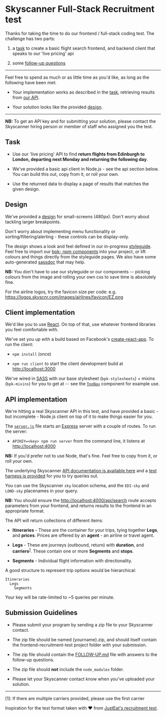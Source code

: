 # Skyscanner Full-Stack Recruitment test

Thanks for taking the time to do our frontend / full-stack coding test. The challenge has two parts:

1) a [task](#task) to create a basic flight search frontend, and backend client that speaks to our 'live pricing' api

2) some [follow-up questions](./FOLLOW-UP.md)

----

Feel free to spend as much or as little time as you'd like, as long as the following have been met:

* Your implementation works as described in the [task](#task), retrieving results from [our API](#our-api).

* Your solution looks like the provided [design](#design).

----

**NB:** To get an API key and for submitting your solution, please contact the Skyscanner hiring person or member of staff who assigned you the test.

## Task

- Use our 'live pricing' API to find **return flights from Edinburgh to London, departing next Monday and returning the following day**.

- We've provided a basic api client in Node.js - see the api section below. You can build this out, copy from it, or roll your own.

- Use the returned data to display a page of results that matches the given design.

## Design

We've provided a [design](./designs/) for small-screens (480px). Don't worry about tackling larger breakpoints.

Don't worry about implementing menu functionality or sorting/filtering/alerting - these controls can be display-only.

The design shows a look and feel defined in our in-progress [styleguide](http://backpack.prod.aws.skyscnr.com/). Feel free to import our [bpk- npm components](https://www.npmjs.com/search?q=bpk-) into your project, or lift colours and things directly from the styleguide pages. We also have some auto-generated [sassdoc](http://backpack.prod.aws.skyscnr.com/sassdoc/) that may help.

**NB:** You don't have to use our styleguide or our components -- picking colours from the image and rolling your own css to save time is absolutely fine.

For the airline logos, try the favicon size per code: e.g. https://logos.skyscnr.com/images/airlines/favicon/EZ.png

## Client implementation

We'd like you to use [React](https://facebook.github.io/react/). On top of that, use whatever frontend libraries you feel comfortable with.

We've set you up with a build based on Facebook's [create-react-app](https://github.com/facebookincubator/create-react-app). To run the client:

- `npm install` (once)

- `npm run client` to start the client development build at [http://localhost:3000](http://localhost:3000)

We've wired in [SASS](http://sass-lang.com/) with our base stylesheet (`bpk-stylesheets`) + mixins (`bpk-mixins`) for you to get at -- see the [`TopNav`](./client/src/components/topnav/TopNav.js) component for example use.

## API implementation

We're hitting a real Skyscanner API in this test, and have provided a basic - but incomplete - Node.js client on top of it to make things easier for you.

The [`server.js`](./server/src/server.js) file starts an [Express](https://expressjs.com/) server with a couple of routes. To run the server:

- `APIKEY=<key> npm run server` from the command line, it listens at [http://localhost:4000](http://localhost:4000)

**NB:** If you'd prefer not to use Node, that's fine. Feel free to copy from it, or roll your own.

The underlying Skyscanner [API documentation is available here](https://skyscanner.github.io/slate/#flights-live-prices) and a [test harness is provided](http://business.skyscanner.net/portal/en-GB/Documentation/FlightsLivePricingQuickStart) for you to try queries out.

You can use the Skyscanner `sky` location schema, and the `EDI-sky` and `LOND-sky` placenames in your query.

**NB:** You should ensure the [http://localhost:4000/api/search](http://localhost:4000/api/search) route accepts parameters from your frontend, and returns results to the frontend in an appropriate format.

The API will return collections of different items:

* **Itineraries** - These are the container for your trips, tying together **Legs**, and **prices**. Prices are offered by an **agent** - an airline or travel agent.

* **Legs** - These are journeys (outbound, return) with **duration**, and **carriers**<sup>[1](#footnote1)</sup>. These contain one or more **Segments** and **stops**.

* **Segments** - Individual flight information with directionality.

A good structure to represent trip options would be hierarchical:

```
Itineraries
  Legs
    Segments
```

Your key will be rate-limited to ~5 queries per minute.

## Submission Guidelines

* Please submit your program by sending a zip file to your Skyscanner contact.

* The zip file should be named {yourname}.zip, and should itself contain the frontend-recruitment-test project folder with your submission.

* The zip file should contain the [FOLLOW-UP.md](./FOLLOW-UP.md) file with answers to the follow-up questions.

* The zip file should **not** include the `node_modules` folder.

* Please let your Skyscanner contact know when you've uploaded your solution.

----

<a name="footnote1">[1]</a>: If there are multiple carriers provided, please use the first carrier

Inspiration for the test format taken with ❤️ from [JustEat's recruitment test](https://github.com/justeat/JustEat.RecruitmentTest).
